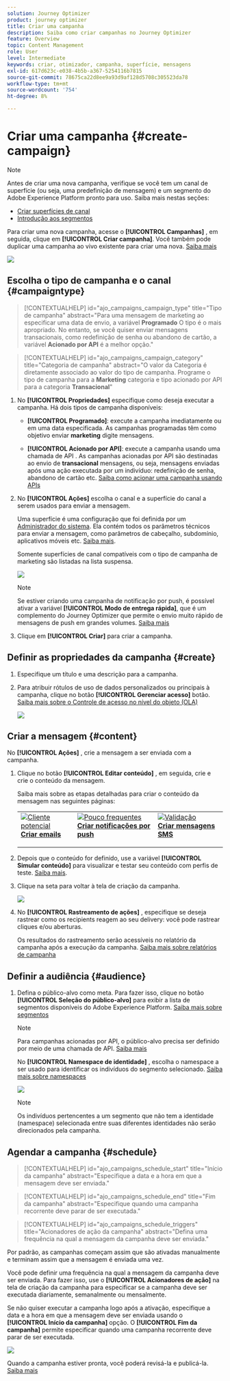```yaml
---
solution: Journey Optimizer
product: journey optimizer
title: Criar uma campanha
description: Saiba como criar campanhas no Journey Optimizer
feature: Overview
topic: Content Management
role: User
level: Intermediate
keywords: criar, otimizador, campanha, superfície, mensagens
exl-id: 617d623c-e038-4b5b-a367-5254116b7815
source-git-commit: 78675ca22d8ee9a93d9af128d5708c305523da78
workflow-type: tm+mt
source-wordcount: '754'
ht-degree: 8%

---
```


# Criar uma campanha {#create-campaign}

>[!NOTE]
>
>Antes de criar uma nova campanha, verifique se você tem um canal de superfície (ou seja, uma predefinição de mensagem) e um segmento do Adobe Experience Platform pronto para uso. Saiba mais nestas seções:
>
>* [Criar superfícies de canal](../configuration/channel-surfaces.md)
>* [Introdução aos segmentos](../segment/about-segments.md)


Para criar uma nova campanha, acesse o **[!UICONTROL Campanhas]** , em seguida, clique em **[!UICONTROL Criar campanha]**. Você também pode duplicar uma campanha ao vivo existente para criar uma nova. [Saiba mais](modify-stop-campaign.md#duplicate)

![](assets/create-campaign.png)

## Escolha o tipo de campanha e o canal {#campaigntype}

>[!CONTEXTUALHELP]
>id="ajo_campaigns_campaign_type"
>title="Tipo de campanha"
>abstract="Para uma mensagem de marketing ao especificar uma data de envio, a variável **Programado** O tipo é o mais apropriado. No entanto, se você quiser enviar mensagens transacionais, como redefinição de senha ou abandono de cartão, a variável **Acionado por API** é a melhor opção."

>[!CONTEXTUALHELP]
>id="ajo_campaigns_campaign_category"
>title="Categoria de campanha"
>abstract="O valor da Categoria é diretamente associado ao valor do tipo de campanha. Programe o tipo de campanha para a **Marketing** categoria e tipo acionado por API para a categoria **Transacional**"

1. No **[!UICONTROL Propriedades]** especifique como deseja executar a campanha. Há dois tipos de campanha disponíveis:

   * **[!UICONTROL Programado]**: execute a campanha imediatamente ou em uma data especificada. As campanhas programadas têm como objetivo enviar **marketing** digite mensagens.

   * **[!UICONTROL Acionado por API]**: execute a campanha usando uma chamada de API . As campanhas acionadas por API são destinadas ao envio de **transacional** mensagens, ou seja, mensagens enviadas após uma ação executada por um indivíduo: redefinição de senha, abandono de cartão etc. [Saiba como acionar uma campanha usando APIs](api-triggered-campaigns.md)

1. No **[!UICONTROL Ações]** escolha o canal e a superfície do canal a serem usados para enviar a mensagem.

   Uma superfície é uma configuração que foi definida por um [Administrador do sistema](../start/path/administrator.md). Ela contém todos os parâmetros técnicos para enviar a mensagem, como parâmetros de cabeçalho, subdomínio, aplicativos móveis etc. [Saiba mais](../configuration/channel-surfaces.md).

   Somente superfícies de canal compatíveis com o tipo de campanha de marketing são listadas na lista suspensa.

   ![](assets/create-campaign-action.png)

   >[!NOTE]
   >
   >Se estiver criando uma campanha de notificação por push, é possível ativar a variável **[!UICONTROL Modo de entrega rápida]**, que é um complemento do Journey Optimizer que permite o envio muito rápido de mensagens de push em grandes volumes. [Saiba mais](../push/create-push.md#rapid-delivery)

1. Clique em **[!UICONTROL Criar]** para criar a campanha.

## Definir as propriedades da campanha {#create}

1. Especifique um título e uma descrição para a campanha.

   <!--To test the content of your message, toggle the **[!UICONTROL Content experiment]** option on. This allows you to test multiple variables of a delivery on populations samples, in order to define which treatment has the biggest impact on the targeted population.[Learn more about content experiment](../campaigns/content-experiment.md).-->

1. Para atribuir rótulos de uso de dados personalizados ou principais à campanha, clique no botão **[!UICONTROL Gerenciar acesso]** botão. [Saiba mais sobre o Controle de acesso no nível do objeto (OLA)](../administration/object-based-access.md)

   ![](assets/create-campaign-properties.png)

## Criar a mensagem {#content}

No **[!UICONTROL Ações]** , crie a mensagem a ser enviada com a campanha.

1. Clique no botão **[!UICONTROL Editar conteúdo]** , em seguida, crie e crie o conteúdo da mensagem.

   Saiba mais sobre as etapas detalhadas para criar o conteúdo da mensagem nas seguintes páginas:

   <table style="table-layout:fixed">
    <tr style="border: 0;">
    <td>
    <a href="../email/create-email.md">
    <img alt="Cliente potencial" src="../assets/do-not-localize/email.jpg">
    </a>
    <div><a href="../email/create-email.md"><strong>Criar emails</strong>
    </div>
    <p>
    </td>
    <td>
    <a href="../push/create-push.md">
      <img alt="Pouco frequentes" src="../assets/do-not-localize/push.jpg">
    </a>
    <div>
    <a href="../push/create-push.md"><strong>Criar notificações por push</strong></a>
    </div>
    <p>
    </td>
    <td>
    <a href="../sms/create-sms.md">
      <img alt="Validação" src="../assets/do-not-localize/sms.jpg">
    </a>
    <div>
    <a href="../sms/create-sms.md"><strong>Criar mensagens SMS</strong></a>
    </div>
    <p>
    </td>
    </tr>
    </table>

1. Depois que o conteúdo for definido, use a variável **[!UICONTROL Simular conteúdo]** para visualizar e testar seu conteúdo com perfis de teste. [Saiba mais](../email/preview.md).

1. Clique na seta para voltar à tela de criação da campanha.

   ![](assets/create-campaign-design.png)

1. No **[!UICONTROL Rastreamento de ações]** , especifique se deseja rastrear como os recipients reagem ao seu delivery: você pode rastrear cliques e/ou aberturas.

   Os resultados do rastreamento serão acessíveis no relatório da campanha após a execução da campanha. [Saiba mais sobre relatórios de campanha](../reports/campaign-global-report.md)

## Definir a audiência {#audience}

1. Defina o público-alvo como meta. Para fazer isso, clique no botão **[!UICONTROL Seleção do público-alvo]** para exibir a lista de segmentos disponíveis do Adobe Experience Platform. [Saiba mais sobre segmentos](../segment/about-segments.md)

   >[!NOTE]
   >
   >Para campanhas acionadas por API, o público-alvo precisa ser definido por meio de uma chamada de API. [Saiba mais](api-triggered-campaigns.md)

   No **[!UICONTROL Namespace de identidade]** , escolha o namespace a ser usado para identificar os indivíduos do segmento selecionado. [Saiba mais sobre namespaces](../event/about-creating.md#select-the-namespace)

   ![](assets/create-campaign-namespace.png)

   >[!NOTE]
   >
   >Os indivíduos pertencentes a um segmento que não tem a identidade (namespace) selecionada entre suas diferentes identidades não serão direcionados pela campanha.

   <!--If you are are creating an API-triggered campaign, the **[!UICONTROL cURL request]** section allows you to retrieve the **[!UICONTROL Campaign ID]** to use in the API call. [Learn more](api-triggered-campaigns.md)-->

## Agendar a campanha {#schedule}

>[!CONTEXTUALHELP]
>id="ajo_campaigns_schedule_start"
>title="Início da campanha"
>abstract="Especifique a data e a hora em que a mensagem deve ser enviada."

>[!CONTEXTUALHELP]
>id="ajo_campaigns_schedule_end"
>title="Fim da campanha"
>abstract="Especifique quando uma campanha recorrente deve parar de ser executada."

>[!CONTEXTUALHELP]
>id="ajo_campaigns_schedule_triggers"
>title="Acionadores de ação da campanha"
>abstract="Defina uma frequência na qual a mensagem da campanha deve ser enviada."

Por padrão, as campanhas começam assim que são ativadas manualmente e terminam assim que a mensagem é enviada uma vez.

Você pode definir uma frequência na qual a mensagem da campanha deve ser enviada. Para fazer isso, use o **[!UICONTROL Acionadores de ação]** na tela de criação da campanha para especificar se a campanha deve ser executada diariamente, semanalmente ou mensalmente.

Se não quiser executar a campanha logo após a ativação, especifique a data e a hora em que a mensagem deve ser enviada usando o **[!UICONTROL Início da campanha]** opção. O **[!UICONTROL Fim da campanha]** permite especificar quando uma campanha recorrente deve parar de ser executada.

![](assets/create-campaign-schedule.png)

Quando a campanha estiver pronta, você poderá revisá-la e publicá-la. [Saiba mais](review-activate-campaign.md)
